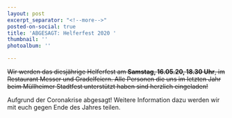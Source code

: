 ```yaml
---
layout: post
excerpt_separator: "<!--more-->"
posted-on-social: true
title: 'ABGESAGT: Helferfest 2020 '
thumbnail: ''
photoalbum: ''

---
```


~~Wir werden das diesjährige Helferfest am **Samstag, 16.05.20, 18.30 Uhr**, im Restaurant Messer und Gradelfeiern.
Alle Personen die uns im letzten Jahr beim Müllheimer Stadtfest unterstützt haben sind herzlich eingeladen!~~

Aufgrund der Coronakrise abgesagt! Weitere Information dazu werden wir mit euch gegen Ende des Jahres teilen.
